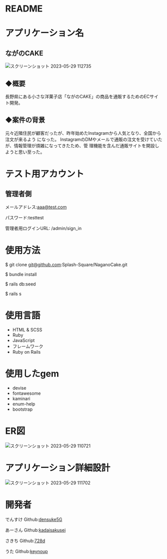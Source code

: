 # README

# アプリケーション名
## ながのCAKE

![スクリーンショット 2023-05-29 112735](https://github.com/Splash-Square/NaganoCake/assets/126881400/b8f9a952-d83e-426f-88a4-4dc701382b84)

## ◆概要
長野県にある小さな洋菓子店「ながのCAKE」の商品を通販するためのECサイト開発。

## ◆案件の背景
元々近隣住民が顧客だったが、昨年始めたInstagramから人気となり、全国から注文が来るよう
になった。
InstagramのDMやメールで通販の注文を受けていたが、情報管理が煩雑になってきたため、管
理機能を含んだ通販サイトを開設しようと思い至った。

# テスト用アカウント

## 管理者側
メールアドレス:aaa@test.com

パスワード:testtest

管理者用ログインURL: /admin/sign_in

# 使用方法
$ git clone git@github.com:Splash-Square/NaganoCake.git

$ bundle install

$ rails db:seed

$ rails s

# 使用言語
* HTML & SCSS
* Ruby
* JavaScript
* フレームワーク
* Ruby on Rails

# 使用したgem

* devise
* fontawesome
* kaminari
* enum-help
* bootstrap

# ER図
![スクリーンショット 2023-05-29 110721](https://github.com/Splash-Square/NaganoCake/assets/126881400/d84d258e-62e4-4bca-89e3-56ee408fa4d4)

# アプリケーション詳細設計
![スクリーンショット 2023-05-29 111702](https://github.com/Splash-Square/NaganoCake/assets/126881400/ebb10f5a-de8c-44b2-aa74-7d79c0bc0695)

# 開発者
でんすけ Github:[densuke5G](https://github.com/densuke5G)

あーさん Github:[kadaisakusei](https://github.com/kadaisakusei)

さきち Github:[728d](https://github.com/728d)

うた Github:[keynoup](https://github.com/keynoup)




